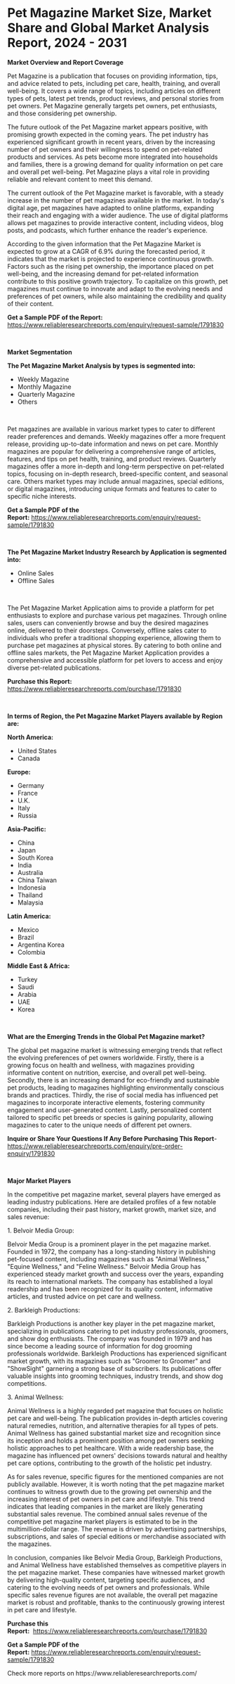 <p><h1>Pet Magazine Market Size, Market Share and Global Market Analysis Report, 2024 - 2031</h1></p><p><strong>Market Overview and Report Coverage</strong></p>
<p><p>Pet Magazine is a publication that focuses on providing information, tips, and advice related to pets, including pet care, health, training, and overall well-being. It covers a wide range of topics, including articles on different types of pets, latest pet trends, product reviews, and personal stories from pet owners. Pet Magazine generally targets pet owners, pet enthusiasts, and those considering pet ownership.</p><p>The future outlook of the Pet Magazine market appears positive, with promising growth expected in the coming years. The pet industry has experienced significant growth in recent years, driven by the increasing number of pet owners and their willingness to spend on pet-related products and services. As pets become more integrated into households and families, there is a growing demand for quality information on pet care and overall pet well-being. Pet Magazine plays a vital role in providing reliable and relevant content to meet this demand.</p><p>The current outlook of the Pet Magazine market is favorable, with a steady increase in the number of pet magazines available in the market. In today's digital age, pet magazines have adapted to online platforms, expanding their reach and engaging with a wider audience. The use of digital platforms allows pet magazines to provide interactive content, including videos, blog posts, and podcasts, which further enhance the reader's experience.</p><p>According to the given information that the Pet Magazine Market is expected to grow at a CAGR of 6.9% during the forecasted period, it indicates that the market is projected to experience continuous growth. Factors such as the rising pet ownership, the importance placed on pet well-being, and the increasing demand for pet-related information contribute to this positive growth trajectory. To capitalize on this growth, pet magazines must continue to innovate and adapt to the evolving needs and preferences of pet owners, while also maintaining the credibility and quality of their content.</p></p>
<p><strong>Get a Sample PDF of the Report:</strong> <a href="https://www.reliableresearchreports.com/enquiry/request-sample/1791830">https://www.reliableresearchreports.com/enquiry/request-sample/1791830</a></p>
<p>&nbsp;</p>
<p><strong>Market Segmentation</strong></p>
<p><strong>The Pet Magazine Market Analysis by types is segmented into:</strong></p>
<p><ul><li>Weekly Magazine</li><li>Monthly Magazine</li><li>Quarterly Magazine</li><li>Others</li></ul></p>
<p>&nbsp;</p>
<p><p>Pet magazines are available in various market types to cater to different reader preferences and demands. Weekly magazines offer a more frequent release, providing up-to-date information and news on pet care. Monthly magazines are popular for delivering a comprehensive range of articles, features, and tips on pet health, training, and product reviews. Quarterly magazines offer a more in-depth and long-term perspective on pet-related topics, focusing on in-depth research, breed-specific content, and seasonal care. Others market types may include annual magazines, special editions, or digital magazines, introducing unique formats and features to cater to specific niche interests.</p></p>
<p><strong>Get a Sample PDF of the Report:</strong>&nbsp;<a href="https://www.reliableresearchreports.com/enquiry/request-sample/1791830">https://www.reliableresearchreports.com/enquiry/request-sample/1791830</a></p>
<p>&nbsp;</p>
<p><strong>The Pet Magazine Market Industry Research by Application is segmented into:</strong></p>
<p><ul><li>Online Sales</li><li>Offline Sales</li></ul></p>
<p>&nbsp;</p>
<p><p>The Pet Magazine Market Application aims to provide a platform for pet enthusiasts to explore and purchase various pet magazines. Through online sales, users can conveniently browse and buy the desired magazines online, delivered to their doorsteps. Conversely, offline sales cater to individuals who prefer a traditional shopping experience, allowing them to purchase pet magazines at physical stores. By catering to both online and offline sales markets, the Pet Magazine Market Application provides a comprehensive and accessible platform for pet lovers to access and enjoy diverse pet-related publications.</p></p>
<p><strong>Purchase this Report:</strong>&nbsp; <a href="https://www.reliableresearchreports.com/purchase/1791830">https://www.reliableresearchreports.com/purchase/1791830</a></p>
<p>&nbsp;</p>
<p><strong>In terms of Region, the Pet Magazine Market Players available by Region are:</strong></p>
<p>
    <p> <strong> North America: </strong>
        <ul>
            <li>United States</li>
            <li>Canada</li>
        </ul>
        </p> 
    <p> <strong> Europe: </strong>
        <ul>
            <li>Germany</li>
            <li>France</li>
            <li>U.K.</li>
            <li>Italy</li>
            <li>Russia</li>
        </ul>
        </p> 
    <p> <strong> Asia-Pacific: </strong>
        <ul>
            <li>China</li>
            <li>Japan</li>
            <li>South Korea</li>
            <li>India</li>
            <li>Australia</li>
            <li>China Taiwan</li>
            <li>Indonesia</li>
            <li>Thailand</li>
            <li>Malaysia</li>
        </ul>
        </p> 
    <p> <strong> Latin America: </strong>
        <ul>
            <li>Mexico</li>
            <li>Brazil</li>
            <li>Argentina Korea</li>
            <li>Colombia</li>
        </ul>
        </p> 
    <p> <strong> Middle East & Africa: </strong>
        <ul>
            <li>Turkey</li>
            <li>Saudi</li>
            <li>Arabia</li>
            <li>UAE</li>
            <li>Korea</li>
        </ul>
    </p>
    </p>
<p>&nbsp;</p>
<p><strong>What are the Emerging Trends in the Global Pet Magazine market?</strong></p>
<p><p>The global pet magazine market is witnessing emerging trends that reflect the evolving preferences of pet owners worldwide. Firstly, there is a growing focus on health and wellness, with magazines providing informative content on nutrition, exercise, and overall pet well-being. Secondly, there is an increasing demand for eco-friendly and sustainable pet products, leading to magazines highlighting environmentally conscious brands and practices. Thirdly, the rise of social media has influenced pet magazines to incorporate interactive elements, fostering community engagement and user-generated content. Lastly, personalized content tailored to specific pet breeds or species is gaining popularity, allowing magazines to cater to the unique needs of different pet owners.</p></p>
<p><strong>Inquire or Share Your Questions If Any Before Purchasing This Report</strong>- <a href="https://www.reliableresearchreports.com/enquiry/pre-order-enquiry/1791830">https://www.reliableresearchreports.com/enquiry/pre-order-enquiry/1791830</a></p>
<p>&nbsp;</p>
<p><strong>Major Market Players</strong></p>
<p><p>In the competitive pet magazine market, several players have emerged as leading industry publications. Here are detailed profiles of a few notable companies, including their past history, market growth, market size, and sales revenue:</p><p>1. Belvoir Media Group:</p><p>Belvoir Media Group is a prominent player in the pet magazine market. Founded in 1972, the company has a long-standing history in publishing pet-focused content, including magazines such as "Animal Wellness," "Equine Wellness," and "Feline Wellness." Belvoir Media Group has experienced steady market growth and success over the years, expanding its reach to international markets. The company has established a loyal readership and has been recognized for its quality content, informative articles, and trusted advice on pet care and wellness.</p><p>2. Barkleigh Productions:</p><p>Barkleigh Productions is another key player in the pet magazine market, specializing in publications catering to pet industry professionals, groomers, and show dog enthusiasts. The company was founded in 1979 and has since become a leading source of information for dog grooming professionals worldwide. Barkleigh Productions has experienced significant market growth, with its magazines such as "Groomer to Groomer" and "ShowSight" garnering a strong base of subscribers. Its publications offer valuable insights into grooming techniques, industry trends, and show dog competitions.</p><p>3. Animal Wellness:</p><p>Animal Wellness is a highly regarded pet magazine that focuses on holistic pet care and well-being. The publication provides in-depth articles covering natural remedies, nutrition, and alternative therapies for all types of pets. Animal Wellness has gained substantial market size and recognition since its inception and holds a prominent position among pet owners seeking holistic approaches to pet healthcare. With a wide readership base, the magazine has influenced pet owners' decisions towards natural and healthy pet care options, contributing to the growth of the holistic pet industry.</p><p>As for sales revenue, specific figures for the mentioned companies are not publicly available. However, it is worth noting that the pet magazine market continues to witness growth due to the growing pet ownership and the increasing interest of pet owners in pet care and lifestyle. This trend indicates that leading companies in the market are likely generating substantial sales revenue. The combined annual sales revenue of the competitive pet magazine market players is estimated to be in the multimillion-dollar range. The revenue is driven by advertising partnerships, subscriptions, and sales of special editions or merchandise associated with the magazines.</p><p>In conclusion, companies like Belvoir Media Group, Barkleigh Productions, and Animal Wellness have established themselves as competitive players in the pet magazine market. These companies have witnessed market growth by delivering high-quality content, targeting specific audiences, and catering to the evolving needs of pet owners and professionals. While specific sales revenue figures are not available, the overall pet magazine market is robust and profitable, thanks to the continuously growing interest in pet care and lifestyle.</p></p>
<p><strong>Purchase this Report:</strong>&nbsp;&nbsp;<a href="https://www.reliableresearchreports.com/purchase/1791830">https://www.reliableresearchreports.com/purchase/1791830</a></p>
<p></p>
<p><strong>Get a Sample PDF of the Report:</strong>&nbsp;<a href="https://www.reliableresearchreports.com/enquiry/request-sample/1791830">https://www.reliableresearchreports.com/enquiry/request-sample/1791830</a></p>
<p>Check more reports on https://www.reliableresearchreports.com/</p>